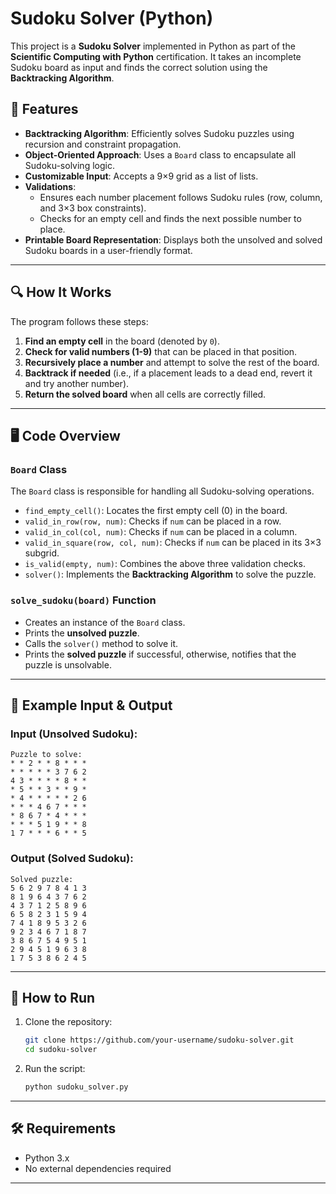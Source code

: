 # Sudoku Solver (Python)

This project is a **Sudoku Solver** implemented in Python as part of the **Scientific Computing with Python** certification. It takes an incomplete Sudoku board as input and finds the correct solution using the **Backtracking Algorithm**.

## 🧩 Features

- **Backtracking Algorithm**: Efficiently solves Sudoku puzzles using recursion and constraint propagation.
- **Object-Oriented Approach**: Uses a `Board` class to encapsulate all Sudoku-solving logic.
- **Customizable Input**: Accepts a 9×9 grid as a list of lists.
- **Validations**:
  - Ensures each number placement follows Sudoku rules (row, column, and 3×3 box constraints).
  - Checks for an empty cell and finds the next possible number to place.
- **Printable Board Representation**: Displays both the unsolved and solved Sudoku boards in a user-friendly format.

---

## 🔍 How It Works

The program follows these steps:
1. **Find an empty cell** in the board (denoted by `0`).
2. **Check for valid numbers (1-9)** that can be placed in that position.
3. **Recursively place a number** and attempt to solve the rest of the board.
4. **Backtrack if needed** (i.e., if a placement leads to a dead end, revert it and try another number).
5. **Return the solved board** when all cells are correctly filled.

---

## 🖥️ Code Overview

### `Board` Class
The `Board` class is responsible for handling all Sudoku-solving operations.

- `find_empty_cell()`: Locates the first empty cell (0) in the board.
- `valid_in_row(row, num)`: Checks if `num` can be placed in a row.
- `valid_in_col(col, num)`: Checks if `num` can be placed in a column.
- `valid_in_square(row, col, num)`: Checks if `num` can be placed in its 3×3 subgrid.
- `is_valid(empty, num)`: Combines the above three validation checks.
- `solver()`: Implements the **Backtracking Algorithm** to solve the puzzle.

### `solve_sudoku(board)` Function
- Creates an instance of the `Board` class.
- Prints the **unsolved puzzle**.
- Calls the `solver()` method to solve it.
- Prints the **solved puzzle** if successful, otherwise, notifies that the puzzle is unsolvable.

---

## 📌 Example Input & Output

### Input (Unsolved Sudoku):
```plaintext
Puzzle to solve:
* * 2 * * 8 * * *
* * * * * 3 7 6 2
4 3 * * * * 8 * *
* 5 * * 3 * * 9 *
* 4 * * * * * 2 6
* * * 4 6 7 * * *
* 8 6 7 * 4 * * *
* * * 5 1 9 * * 8
1 7 * * * 6 * * 5
```

### Output (Solved Sudoku):
```plaintext
Solved puzzle:
5 6 2 9 7 8 4 1 3
8 1 9 6 4 3 7 6 2
4 3 7 1 2 5 8 9 6
6 5 8 2 3 1 5 9 4
7 4 1 8 9 5 3 2 6
9 2 3 4 6 7 1 8 7
3 8 6 7 5 4 9 5 1
2 9 4 5 1 9 6 3 8
1 7 5 3 8 6 2 4 5
```

---

## 🚀 How to Run

1. Clone the repository:
   ```bash
   git clone https://github.com/your-username/sudoku-solver.git
   cd sudoku-solver
   ```
2. Run the script:
   ```bash
   python sudoku_solver.py
   ```

---

## 🛠️ Requirements
- Python 3.x
- No external dependencies required

---


